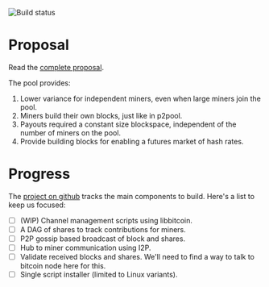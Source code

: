 
![Build status](https://github.com/wholooks/d11dpool/actions/workflows/cmake.yml/badge.svg)

# Proposal

Read the [complete proposal](proposal/proposal.pdf).

The pool provides:

1. Lower variance for independent miners, even when large miners join
   the pool.
2. Miners build their own blocks, just like in p2pool.
3. Payouts required a constant size blockspace, independent of the
   number of miners on the pool.
4. Provide building blocks for enabling a futures market of hash rates.

# Progress

The [project on github](https://github.com/wholooks/d11dpool/projects/1)
tracks the main components to build. Here's a list to keep us focused:

- [ ] (WIP) Channel management scripts using libbitcoin.
- [ ] A DAG of shares to track contributions for miners.
- [ ] P2P gossip based broadcast of block and shares.
- [ ] Hub to miner communication using I2P.
- [ ] Validate received blocks and shares. We'll need to find a way to
  talk to bitcoin node here for this.
- [ ] Single script installer (limited to Linux variants).
